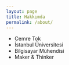 ```yaml
---
layout: page
title: Hakkımda
permalink: /about/
---
```


* Cemre Tok
* İstanbul Üniversitesi
* Bilgisayar Mühendisi
* Maker & Thinker

<!--
This is the base Jekyll theme. You can find out more info about customizing your Jekyll theme, as well as basic Jekyll usage documentation at [jekyllrb.com](http://jekyllrb.com/)

You can find the source code for the Jekyll new theme at: [github.com/jglovier/jekyll-new](https://github.com/jglovier/jekyll-new)

You can find the source code for Jekyll at [github.com/jekyll/jekyll](https://github.com/jekyll/jekyll)
-->
